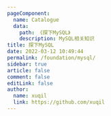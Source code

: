 ```yaml
---
pageComponent: 
  name: Catalogue
  data: 
    path: 《探下MySQL》
    description: MySQL相关知识
title: 探下MySQL
date: 2022-03-12 10:49:44
permalink: /foundation/mysql/
sidebar: true
article: false
comment: false
editLink: false
author: 
  name: xuqil
  link: https://github.com/xuqil
---
```

